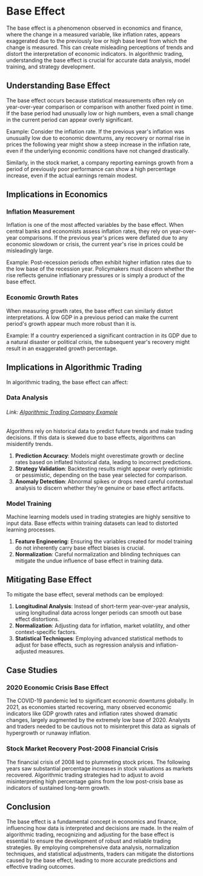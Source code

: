 # Base Effect

The base effect is a phenomenon observed in economics and finance, where the change in a measured variable, like inflation rates, appears exaggerated due to the previously low or high base level from which the change is measured. This can create misleading perceptions of trends and distort the interpretation of economic indicators. In algorithmic trading, understanding the base effect is crucial for accurate data analysis, model training, and strategy development.

## Understanding Base Effect

The base effect occurs because statistical measurements often rely on year-over-year comparison or comparison with another fixed point in time. If the base period had unusually low or high numbers, even a small change in the current period can appear overly significant.

Example: Consider the inflation rate. If the previous year's inflation was unusually low due to economic downturns, any recovery or normal rise in prices the following year might show a steep increase in the inflation rate, even if the underlying economic conditions have not changed drastically.

Similarly, in the stock market, a company reporting earnings growth from a period of previously poor performance can show a high percentage increase, even if the actual earnings remain modest.

## Implications in Economics

### Inflation Measurement

Inflation is one of the most affected variables by the base effect. When central banks and economists assess inflation rates, they rely on year-over-year comparisons. If the previous year's prices were deflated due to any economic slowdown or crisis, the current year's rise in prices could be misleadingly large.

Example: Post-recession periods often exhibit higher inflation rates due to the low base of the recession year. Policymakers must discern whether the rise reflects genuine inflationary pressures or is simply a product of the base effect.

### Economic Growth Rates

When measuring growth rates, the base effect can similarly distort interpretations. A low GDP in a previous period can make the current period's growth appear much more robust than it is.

Example: If a country experienced a significant contraction in its GDP due to a natural disaster or political crisis, the subsequent year's recovery might result in an exaggerated growth percentage.

## Implications in Algorithmic Trading

In algorithmic trading, the base effect can affect:

### Data Analysis

###### Link: [Algorithmic Trading Company Example](https://www.alpaca.markets)

Algorithms rely on historical data to predict future trends and make trading decisions. If this data is skewed due to base effects, algorithms can misidentify trends. 

1. **Prediction Accuracy**: Models might overestimate growth or decline rates based on inflated historical data, leading to incorrect predictions.
2. **Strategy Validation**: Backtesting results might appear overly optimistic or pessimistic, depending on the base year selected for comparison.
3. **Anomaly Detection**: Abnormal spikes or drops need careful contextual analysis to discern whether they're genuine or base effect artifacts.

### Model Training

Machine learning models used in trading strategies are highly sensitive to input data. Base effects within training datasets can lead to distorted learning processes.

1. **Feature Engineering**: Ensuring the variables created for model training do not inherently carry base effect biases is crucial.
2. **Normalization**: Careful normalization and blinding techniques can mitigate the undue influence of base effect in training data.

## Mitigating Base Effect

To mitigate the base effect, several methods can be employed:

1. **Longitudinal Analysis**: Instead of short-term year-over-year analysis, using longitudinal data across longer periods can smooth out base effect distortions.
2. **Normalization**: Adjusting data for inflation, market volatility, and other context-specific factors.
3. **Statistical Techniques**: Employing advanced statistical methods to adjust for base effects, such as regression analysis and inflation-adjusted measures.

## Case Studies

### 2020 Economic Crisis Base Effect

The COVID-19 pandemic led to significant economic downturns globally. In 2021, as economies started recovering, many observed economic indicators like GDP growth rates and inflation rates showed dramatic changes, largely augmented by the extremely low base of 2020. Analysts and traders needed to be cautious not to misinterpret this data as signals of hypergrowth or runaway inflation.

### Stock Market Recovery Post-2008 Financial Crisis

The financial crisis of 2008 led to plummeting stock prices. The following years saw substantial percentage increases in stock valuations as markets recovered. Algorithmic trading strategies had to adjust to avoid misinterpreting high percentage gains from the low post-crisis base as indicators of sustained long-term growth.

## Conclusion

The base effect is a fundamental concept in economics and finance, influencing how data is interpreted and decisions are made. In the realm of algorithmic trading, recognizing and adjusting for the base effect is essential to ensure the development of robust and reliable trading strategies. By employing comprehensive data analysis, normalization techniques, and statistical adjustments, traders can mitigate the distortions caused by the base effect, leading to more accurate predictions and effective trading outcomes.
